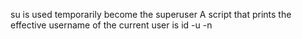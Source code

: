  su is used temporarily become the superuser
A script that prints the effective username of the current user is id -u -n
